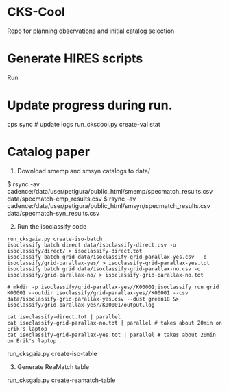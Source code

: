 # CKS-Cool

Repo for planning observations and initial catalog selection

# Generate HIRES scripts

Run 

# Update progress during run. 

cps sync # update logs
run_ckscool.py create-val stat

# Catalog paper

1. Download smemp and smsyn catalogs to data/

$ rsync -av cadence:/data/user/petigura/public_html/smemp/specmatch_results.csv data/specmatch-emp_results.csv
$ rsync -av cadence:/data/user/petigura/public_html/smsyn/specmatch_results.csv data/specmatch-syn_results.csv

2. Run the isoclassify code

```
run_cksgaia.py create-iso-batch 
isoclassify batch direct data/isoclassify-direct.csv -o isoclassify/direct/ > isoclassify-direct.tot
isoclassify batch grid data/isoclassify-grid-parallax-yes.csv  -o isoclassify/grid-parallax-yes/ > isoclassify-grid-parallax-yes.tot
isoclassify batch grid data/isoclassify-grid-parallax-no.csv -o isoclassify/grid-parallax-no/ > isoclassify-grid-parallax-no.tot

# mkdir -p isoclassify/grid-parallax-yes//K00001;isoclassify run grid K00001 --outdir isoclassify/grid-parallax-yes//K00001 --csv data/isoclassify-grid-parallax-yes.csv --dust green18 &> isoclassify/grid-parallax-yes//K00001/output.log

cat isoclassify-direct.tot | parallel 
cat isoclassify-grid-parallax-no.tot | parallel # takes about 20min on Erik's laptop
cat isoclassify-grid-parallax-yes.tot | parallel # takes about 20min on Erik's laptop
```

run_cksgaia.py create-iso-table

3. Generate ReaMatch table

run_cksgaia.py create-reamatch-table 




